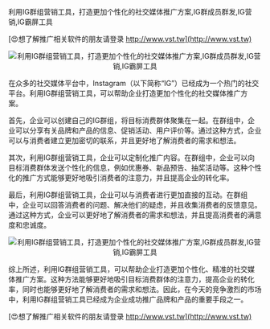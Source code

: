 利用IG群组营销工具，打造更加个性化的社交媒体推广方案,IG群成员群发,IG营销,IG霸屏工具

[😍想了解推广相关软件的朋友请登录 http://www.vst.tw](http://www.vst.tw)

 <center><img src="https://vst.tw/MP4/tuiguang/png/0.png" alt="利用IG群组营销工具，打造更加个性化的社交媒体推广方案,IG群成员群发,IG营销,IG霸屏工具"></center>

在众多的社交媒体平台中，Instagram（以下简称“IG”）已经成为一个热门的社交平台。利用IG群组营销工具，可以帮助企业打造更加个性化的社交媒体推广方案。

首先，企业可以创建自己的IG群组，将目标消费群体聚集在一起。在群组中，企业可以分享有关品牌和产品的信息、促销活动、用户评价等。通过这种方式，企业可以与消费者建立更加密切的联系，并且更好地了解消费者的需求和想法。

其次，利用IG群组营销工具，企业可以定制化推广内容。在群组中，企业可以向目标消费群体发送个性化的信息，例如优惠券、新品预告、抽奖活动等。这种个性化的推广方式能够更好地吸引消费者的注意力，并且提高企业的转化率。

最后，利用IG群组营销工具，企业可以与消费者进行更加直接的互动。在群组中，企业可以回答消费者的问题、解决他们的疑虑，并且收集消费者的反馈意见。通过这种方式，企业可以更好地了解消费者的需求和想法，并且提高消费者的满意度和忠诚度。

 <center><img src="https://vst.tw/MP4/tuiguang/png/4.png" alt="利用IG群组营销工具，打造更加个性化的社交媒体推广方案,IG群成员群发,IG营销,IG霸屏工具"></center>

综上所述，利用IG群组营销工具，可以帮助企业打造更加个性化、精准的社交媒体推广方案。这种方法能够更好地吸引目标消费群体的注意力，提高企业的转化率，同时也能够更好地了解消费者的需求和想法。因此，在今天的竞争激烈的市场中，利用IG群组营销工具已经成为企业成功推广品牌和产品的重要手段之一。

[😍想了解推广相关软件的朋友请登录 http://www.vst.tw](http://www.vst.tw)



